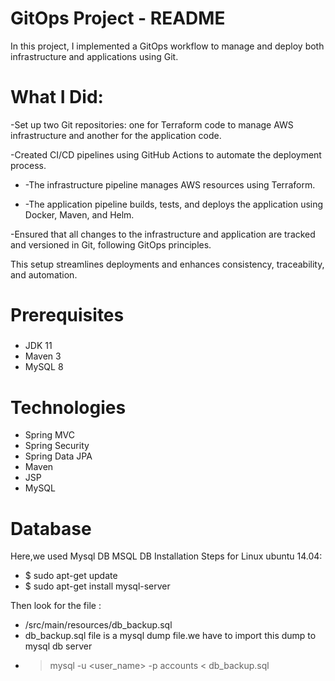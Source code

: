 # GitOps Project - README
In this project, I implemented a GitOps workflow to manage and deploy both infrastructure and applications using Git.

# What I Did:

-Set up two Git repositories: one for Terraform code to manage AWS infrastructure and another for the application code.

-Created CI/CD pipelines using GitHub Actions to automate the deployment process.
   
  - -The infrastructure pipeline manages AWS resources using Terraform.
   
  - -The application pipeline builds, tests, and deploys the application using Docker, Maven, and Helm.

-Ensured that all changes to the infrastructure and application are tracked and versioned in Git, following GitOps principles.

This setup streamlines deployments and enhances consistency, traceability, and automation.
# Prerequisites
#####
- JDK 11
- Maven 3
- MySQL 8 

# Technologies 
- Spring MVC
- Spring Security
- Spring Data JPA
- Maven
- JSP
- MySQL
# Database
Here,we used Mysql DB 
MSQL DB Installation Steps for Linux ubuntu 14.04:
- $ sudo apt-get update
- $ sudo apt-get install mysql-server

Then look for the file :
- /src/main/resources/db_backup.sql
- db_backup.sql file is a mysql dump file.we have to import this dump to mysql db server
- > mysql -u <user_name> -p accounts < db_backup.sql
